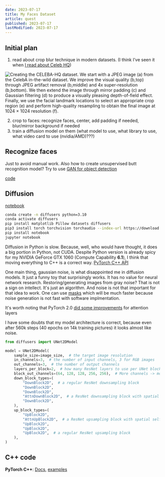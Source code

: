 ```yaml
---
date: 2023-07-17
title: My Faces Dataset
article: quest
published: 2023-07-17
lastModified: 2023-07-17
---
```



## Initial plan

1. read about crop blur technique in modern datasets. (I think I’ve seen it when [I read about Celeb HQ](https://arxiv.org/pdf/1710.10196v3.pdf))

![Creating the CELEBA-HQ dataset. We start with a JPEG image (a) from the CelebA in-the-wild dataset. We improve the visual quality (b,top) through JPEG artifact removal (b,middle) and 4x super-resolution (b,bottom). We then extend the image through mirror padding (c) and Gaussian filtering (d) to produce a visually pleasing depth-of-field effect. Finally, we use the facial landmark locations to select an appropriate crop region (e) and perform high-quality resampling to obtain the final image at 1024 × 1024 resolution (f).](./creating-celeba-hq-dataset.png)

2. crop to faces: recognize faces, center, add padding if needed, blur/mirror background if needed
3. train a diffusion model on them (what model to use, what library to use, what video card to use (nvidia/AMD)???)


## Recognize faces

Just to avoid manual work. Also how to create unsupervised butt recognition model? Try to use [GAN for object detection](https://arxiv.org/pdf/1706.05274.pdf)

[code](https://github.com/tkarras/progressive_growing_of_gans)


## Diffusion

[notebook](https://colab.research.google.com/github/huggingface/diffusion-models-class/blob/main/unit1/01_introduction_to_diffusers.ipynb)

```bash
conda create -n diffusers python=3.10
conda activate diffusers
pip install matplotlib Pillow datasets diffusers
pip3 install torch torchvision torchaudio --index-url https://download.pytorch.org/whl/cu118
pip install notebook
jupyter notebook
```

Diffusion in Python is slow. Because, well, who would have thought, it does a big portion in Python, not CUDA. Despite Python version is already spicy for my NVIDIA GeForce GTX 1060 (Compute Capability **6.1**), I think that moving everything to C++ is a correct way. [PyTorch C++ API](https://pytorch.org/tutorials/advanced/cpp_frontend.html)


One main thing, gaussian noise, is what disappointed me in diffusion models. It just a funny toy that surprisingly works. It has no value for neural network research. Restoring/generating images from gray noise? That is not a sign on intellect. It's just an algorithm. And noise is not that important for that idea to work. One can use [masks](https://muse-model.github.io/) which will be much faster because noise generation is not fast with software implmentation.

It's worth noting that PyTorch 2.0 [did some improvements](https://pytorch.org/blog/accelerated-generative-diffusion-models/) for attention layers




I have some doubts that my model architecture is correct, because even after 560k steps (40 epochs on 14k training pictures) it looks almost like noise.

```python
from diffusers import UNet2DModel

model = UNet2DModel(
    sample_size=image_size,  # the target image resolution
    in_channels=3,  # the number of input channels, 3 for RGB images
    out_channels=3,  # the number of output channels
    layers_per_block=2,  # how many ResNet layers to use per UNet block
    block_out_channels=(64, 128, 128, 256, 256),  # More channels -> more parameters
    down_block_types=(
        "DownBlock2D",  # a regular ResNet downsampling block
        "DownBlock2D",
        "DownBlock2D",
        "AttnDownBlock2D",  # a ResNet downsampling block with spatial self-attention
        "DownBlock2D",
    ),
    up_block_types=(
        "UpBlock2D",
        "AttnUpBlock2D",  # a ResNet upsampling block with spatial self-attention
        "UpBlock2D",
        "UpBlock2D",
        "UpBlock2D",  # a regular ResNet upsampling block
    ),
)
```



## C++ code

**PyTorch C++**: [Docs](https://pytorch.org/tutorials/advanced/cpp_frontend.html), [examples](https://github.com/pytorch/examples/tree/main/cpp)